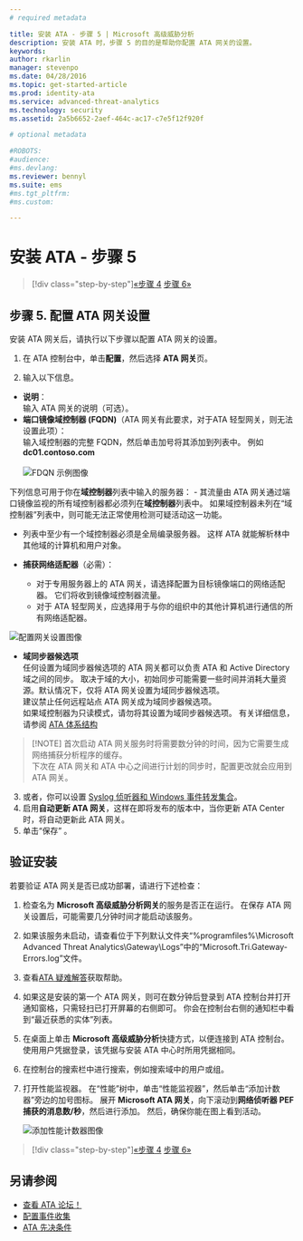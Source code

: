 ```yaml
---
# required metadata

title: 安装 ATA - 步骤 5 | Microsoft 高级威胁分析
description: 安装 ATA 时，步骤 5 的目的是帮助你配置 ATA 网关的设置。
keywords:
author: rkarlin
manager: stevenpo
ms.date: 04/28/2016
ms.topic: get-started-article
ms.prod: identity-ata
ms.service: advanced-threat-analytics
ms.technology: security
ms.assetid: 2a5b6652-2aef-464c-ac17-c7e5f12f920f

# optional metadata

#ROBOTS:
#audience:
#ms.devlang:
ms.reviewer: bennyl
ms.suite: ems
#ms.tgt_pltfrm:
#ms.custom:

---
```


# 安装 ATA - 步骤 5

>[!div class="step-by-step"][«步骤 4](install-ata-step4.md)
[步骤 6»](install-ata-step6.md)


## 步骤 5. 配置 ATA 网关设置
安装 ATA 网关后，请执行以下步骤以配置 ATA 网关的设置。

1.  在 ATA 控制台中，单击**配置**，然后选择 **ATA 网关**页。

2.  输入以下信息。

  - **说明**： <br>输入 ATA 网关的说明（可选）。
  - **端口镜像域控制器 (FQDN)**（ATA 网关有此要求，对于ATA 轻型网关，则无法设置此项）： <br>输入域控制器的完整 FQDN，然后单击加号将其添加到列表中。 例如 **dc01.contoso.com**<br /><br />![FDQN 示例图像](media/ATAGWDomainController.png)

下列信息可用于你在**域控制器**列表中输入的服务器： -   其流量由 ATA 网关通过端口镜像监视的所有域控制器都必须列在**域控制器**列表中。 如果域控制器未列在“域控制器”列表中，则可能无法正常使用检测可疑活动这一功能。
-   列表中至少有一个域控制器必须是全局编录服务器。 这样 ATA 就能解析林中其他域的计算机和用户对象。

 - **捕获网络适配器**（必需）：<br>
     - 对于专用服务器上的 ATA 网关，请选择配置为目标镜像端口的网络适配器。 它们将收到镜像域控制器流量。
     - 对于 ATA 轻型网关，应选择用于与你的组织中的其他计算机进行通信的所有网络适配器。

![配置网关设置图像](media/ATA-Config-GW-Settings.jpg)

 - **域同步器候选项**<br>
任何设置为域同步器候选项的 ATA 网关都可以负责 ATA 和 Active Directory 域之间的同步。 取决于域的大小，初始同步可能需要一些时间并消耗大量资源。默认情况下，仅将 ATA 网关设置为域同步器候选项。 <br>建议禁止任何远程站点 ATA 网关成为域同步器候选项。<br>如果域控制器为只读模式，请勿将其设置为域同步器候选项。 有关详细信息，请参阅 [ATA 体系结构](/advanced-threat-analytics/plan-design/ata-architecture#ata-lightweight-gateway-features)

> [!NOTE] 首次启动 ATA 网关服务时将需要数分钟的时间，因为它需要生成网络捕获分析程序的缓存。<br>
下次在 ATA 网关和 ATA 中心之间进行计划的同步时，配置更改就会应用到 ATA 网关。



    

3. 或者，你可以设置 [Syslog 侦听器和 Windows 事件转发集合](configure-event-collection.md)。 
4. 启用**自动更新 ATA 网关**，这样在即将发布的版本中，当你更新 ATA Center 时，将自动更新此 ATA 网关。
3.  单击“保存” 。


## 验证安装
若要验证 ATA 网关是否已成功部署，请进行下述检查：

1.  检查名为 **Microsoft 高级威胁分析网关**的服务是否正在运行。 在保存 ATA 网关设置后，可能需要几分钟时间才能启动该服务。

2.  如果该服务未启动，请查看位于下列默认文件夹“%programfiles%\Microsoft Advanced Threat Analytics\Gateway\Logs”中的“Microsoft.Tri.Gateway-Errors.log”文件。

3.  查看[ATA 疑难解答](/advanced-threat-analytics/troubleshoot/troubleshooting-ata-known-errors)获取帮助。

4.  如果这是安装的第一个 ATA 网关，则可在数分钟后登录到 ATA 控制台并打开通知窗格，只需轻扫已打开屏幕的右侧即可。 你会在控制台右侧的通知栏中看到“最近获悉的实体”列表。

5.  在桌面上单击 **Microsoft 高级威胁分析**快捷方式，以便连接到 ATA 控制台。 使用用户凭据登录，该凭据与安装 ATA 中心时所用凭据相同。
6.  在控制台的搜索栏中进行搜索，例如搜索域中的用户或组。
7.  打开性能监视器。 在“性能”树中，单击“性能监视器”，然后单击“添加计数器”旁边的加号图标。 展开 **Microsoft ATA 网关**，向下滚动到**网络侦听器 PEF 捕获的消息数/秒**，然后进行添加。 然后，确保你能在图上看到活动。

    ![添加性能计数器图像](media/ATA-performance-monitoring-add-counters.png)


>[!div class="step-by-step"][«步骤 4](install-ata-step4.md)
[步骤 6»](install-ata-step6.md)

## 另请参阅

- [查看 ATA 论坛！](https://social.technet.microsoft.com/Forums/security/en-US/home?forum=mata)
- [配置事件收集](configure-event-collection.md)
- [ATA 先决条件](/advanced-threat-analytics/plan-design/ata-prerequisites)



<!--HONumber=May16_HO3-->


